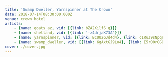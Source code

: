 ```yaml
---
title: 'Swamp Dweller, Yarnspinner at The Crown'
date: 2018-07-14T08:30:00.000Z
venue: crown_hotel
artists:
    - {name: goats_az, vid: [{link: bZA2XilfS_g}]}
    - {name: shetland, vid: [{link: '-z4drjaK73A'}]}
    - {name: yarnspinner, vid: [{link: BCUU2GJd4d4}, {link: cIRuJ9sNpq8}]}
    - {name: swamp_dweller, vid: [{link: 6gAxtGJ9Lo4}, {link: E5rO0rGGB3Q}]}
cover: ./cover.jpg
---
```

